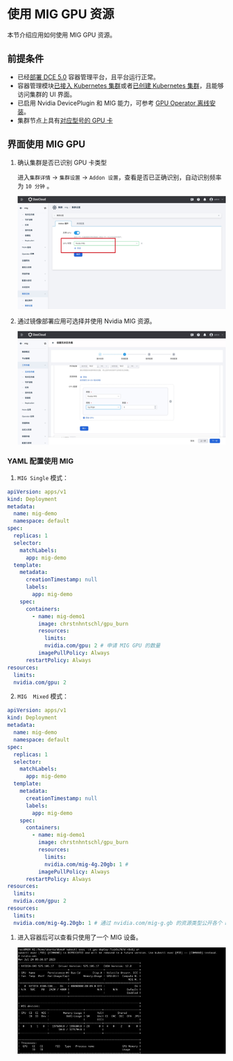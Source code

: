 # 使用 MIG GPU 资源

本节介绍应用如何使用 MIG GPU 资源。

## 前提条件

- 已经[部署 DCE 5.0](https://docs.daocloud.io/install/index.html) 容器管理平台，且平台运行正常。
- 容器管理模块[已接入 Kubernetes 集群](../clusters/integrate-cluster.md)或者[已创建 Kubernetes 集群](../clusters/create-cluster.md)，且能够访问集群的 UI 界面。
- 已启用 Nvidia DevicePlugin 和 MIG 能力，可参考 [GPU Operator 离线安装](./install_nvidia_driver_of_operator.md)。
- 集群节点上具有[对应型号的 GPU 卡](gpu_matrix.md)

## 界面使用 MIG GPU

1. 确认集群是否已识别 GPU 卡类型

    进入`集群详情` -> `集群设置` -> `Addon 设置`，查看是否已正确识别，自动识别频率为 `10 分钟` 。

    ![gpu](../../images/gpu_mig01.jpg)

1. 通过镜像部署应用可选择并使用 Nvidia MIG 资源。

    ![mig02](../../images/gpu_mig02.jpg)

###  YAML 配置使用 MIG


1. `MIG Single` 模式：

```yaml
apiVersion: apps/v1
kind: Deployment
metadata:
  name: mig-demo
  namespace: default
spec:
  replicas: 1
  selector:
    matchLabels:
      app: mig-demo
  template:
    metadata:
      creationTimestamp: null
      labels:
        app: mig-demo
    spec:
      containers:
        - name: mig-demo1
          image: chrstnhntschl/gpu_burn
          resources:
            limits:
            nvidia.com/gpu: 2 # 申请 MIG GPU 的数量
          imagePullPolicy: Always
      restartPolicy: Always
resources:
  limits:
  nvidia.com/gpu: 2
```

2. `MIG  Mixed` 模式：

```yaml
apiVersion: apps/v1
kind: Deployment
metadata:
  name: mig-demo
  namespace: default
spec:
  replicas: 1
  selector:
    matchLabels:
      app: mig-demo
  template:
    metadata:
      creationTimestamp: null
      labels:
        app: mig-demo
    spec:
      containers:
        - name: mig-demo1
          image: chrstnhntschl/gpu_burn
          resources:
            limits:
            nvidia.com/mig-4g.20gb: 1 # 
          imagePullPolicy: Always
      restartPolicy: Always
resources:
  limits:
  nvidia.com/gpu: 2
resources:
  limits:
  nvidia.com/mig-4g.20gb: 1 # 通过 nvidia.com/mig-g.gb 的资源类型公开各个 MIG 设备。
```

1. 进入容器后可以查看只使用了一个 MIG 设备。

    ![mig03](../../images/gpu_mig03.png)
